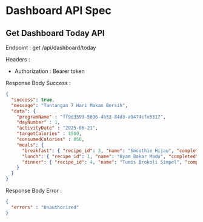 # Dashboard API Spec

## Get Dashboard Today API

Endpoint : get /api/dashboard/today

Headers :
- Authorization : Bearer token

Response Body Success :

```json
{
  "success": true,
  "message": "Tantangan 7 Hari Makan Bersih",
  "data": {
    "programName" : "ff9d3593-5696-4b53-84d3-a9474cfe5317",
    "dayNumber" : 1,
    "activityDate" : "2025-06-21",
    "targetCalories" : 1500,
    "consumedCalories" : 850,
    "meals": {
      "breakfast": { "recipe_id": 3, "name": "Smoothie Hijau", "completed": true },
      "lunch": { "recipe_id": 1, "name": "Ayam Bakar Madu", "completed": true },
      "dinner": { "recipe_id": 4, "name": "Tumis Brokoli Simpel", "completed": false }
    }
  }
}
```

Response Body Error :

```json
{
  "errors" : "Unauthorized"
}
```